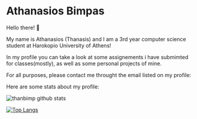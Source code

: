 # Athanasios Bimpas

Hello there! :wave:

My name is Athanasios (Thanasis) and I am a 3rd year computer science student at Harokopio University of Athens!

In my profile you can take a look at some assignements i have submimted for classes(mostly), as well as some personal projects of mine.

For all purposes, please contact me throught the email listed on my profile:

Here are some stats about my profile:

![thanbimp github stats](https://github-readme-stats.vercel.app/api?username=thanbimp&count_private=true&show_icons=true&theme=synthwave)

[![Top Langs](https://github-readme-stats.vercel.app/api/top-langs/?username=thanbimp&theme=synthwave)](https://github.com/anuraghazra/github-readme-stats)
